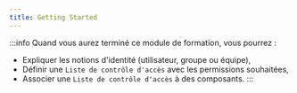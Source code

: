 ```yaml
---
title: Getting Started
---
```


:::info
Quand vous aurez terminé ce module de formation, vous pourrez : 

* Expliquer les notions d'identité (utilisateur, groupe ou équipe),
* Définir une `Liste de contrôle d'accès` avec les permissions souhaitées,
* Associer une `Liste de contrôle d'accès` à des composants.
:::